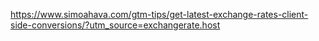 https://www.simoahava.com/gtm-tips/get-latest-exchange-rates-client-side-conversions/?utm_source=exchangerate.host